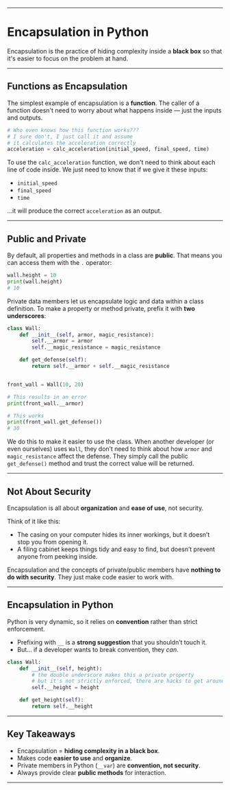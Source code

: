 

---

# Encapsulation in Python

Encapsulation is the practice of hiding complexity inside a **black box** so that it's easier to focus on the problem at hand.

---

## Functions as Encapsulation

The simplest example of encapsulation is a **function**.
The caller of a function doesn't need to worry about what happens inside — just the inputs and outputs.

```python
# Who even knows how this function works???
# I sure don't, I just call it and assume
# it calculates the acceleration correctly
acceleration = calc_acceleration(initial_speed, final_speed, time)
```

To use the `calc_acceleration` function, we don't need to think about each line of code inside.
We just need to know that if we give it these inputs:

* `initial_speed`
* `final_speed`
* `time`

…it will produce the correct `acceleration` as an output.

---

## Public and Private

By default, all properties and methods in a class are **public**.
That means you can access them with the `.` operator:

```python
wall.height = 10
print(wall.height)
# 10
```

Private data members let us encapsulate logic and data within a class definition.
To make a property or method private, prefix it with **two underscores**:

```python
class Wall:
    def __init__(self, armor, magic_resistance):
        self.__armor = armor
        self.__magic_resistance = magic_resistance

    def get_defense(self):
        return self.__armor + self.__magic_resistance


front_wall = Wall(10, 20)

# This results in an error
print(front_wall.__armor)

# This works
print(front_wall.get_defense())
# 30
```

We do this to make it easier to use the class.
When another developer (or even ourselves) uses `Wall`, they don’t need to think about how `armor` and `magic_resistance` affect the defense.
They simply call the public `get_defense()` method and trust the correct value will be returned.

---

## Not About Security

Encapsulation is all about **organization** and **ease of use**, not security.

Think of it like this:

* The casing on your computer hides its inner workings,
  but it doesn’t stop you from opening it.
* A filing cabinet keeps things tidy and easy to find,
  but doesn’t prevent anyone from peeking inside.

Encapsulation and the concepts of private/public members have **nothing to do with security**.
They just make code easier to work with.

---

## Encapsulation in Python

Python is very dynamic, so it relies on **convention** rather than strict enforcement.

* Prefixing with `__` is a **strong suggestion** that you shouldn’t touch it.
* But… if a developer wants to break convention, they *can*.

```python
class Wall:
    def __init__(self, height):
        # the double underscore makes this a private property
        # but it's not strictly enforced, there are hacks to get around it
        self.__height = height

    def get_height(self):
        return self.__height
```

---

## Key Takeaways

* Encapsulation = **hiding complexity in a black box**.
* Makes code **easier to use** and **organize**.
* Private members in Python (`__var`) are **convention, not security**.
* Always provide clear **public methods** for interaction.

---


